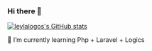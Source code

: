 ### Hi there 👋

[![leylalogos's GitHub stats](https://github-readme-stats.vercel.app/api?username=leylalogos&show_icons=true&theme=merko&count_private=true)](https://github.com/anuraghazra/github-readme-stats)

🌱 I’m currently learning Php + Laravel + Logics

<!--

Here are some ideas to get you started:

- 🔭 I’m currently working on ...
- 🌱 I’m currently learning ...
- 👯 I’m looking to collaborate on ...
- 🤔 I’m looking for help with ...
- 💬 Ask me about ...
- 📫 How to reach me: ...
- 😄 Pronouns: ...
- ⚡ Fun fact: ...
-->

